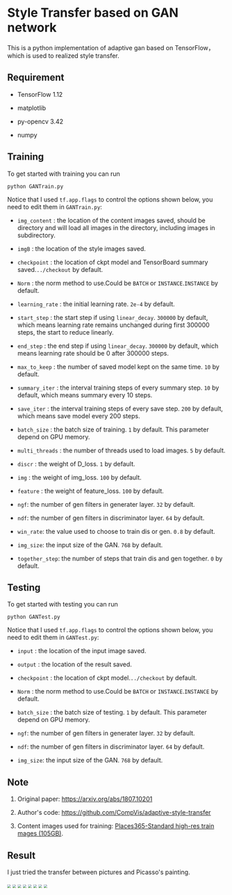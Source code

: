 # Style Transfer based on GAN network

This is a python implementation of adaptive gan based on TensorFlow，which is used to realized style transfer.


## Requirement

- TensorFlow 1.12

- matplotlib

- py-opencv 3.42

- numpy


## Training

To get started with training you can run
```
python GANTrain.py
```
Notice that I used `tf.app.flags` to control the options shown below, you need to edit them in `GANTrain.py`:

 - `img_content` : the location of the content images saved, should be directory and will load all images in the directory, including images in subdirectory.

 - `imgB` : the location of the style images saved.

 - `checkpoint` : the location of ckpt model and TensorBoard summary saved.`../checkout` by default.

 - `Norm` : the norm method to use.Could be `BATCH` or `INSTANCE`.`INSTANCE` by default.

 - `learning_rate` : the initial learning rate. `2e-4` by default.

 - `start_step` : the start step if using `linear_decay`. `300000` by default, which means learning rate remains unchanged during first 300000 steps, the start to reduce linearly.

 - `end_step` : the end step if using `linear_decay`. `300000` by default, which means learning rate should be 0 after 300000 steps.

 - `max_to_keep` : the number of saved model kept on the same time. `10` by default.

- `summary_iter` : the interval training steps of every summary step. `10` by default, which means summary every 10 steps.

- `save_iter` : the interval training steps of every save step. `200` by default, which means save model every 200 steps.

- `batch_size` : the batch size of training. `1` by default. This parameter depend on GPU memory.

- `multi_threads` : the number of threads used to load images. `5` by default.

- `discr` : the weight of D_loss. `1` by default.

- `img` : the weight of img_loss. `100` by default.

- `feature` : the weight of feature_loss. `100` by default.

- `ngf`: the number of gen filters in generater layer. `32` by default.

- `ndf`: the number of gen filters in discriminator layer. `64` by default.

- `win_rate`: the value used to choose to train dis or gen. `0.8` by default.

- `img_size`: the input size of the GAN. `768` by default.

- `together_step`: the number of steps that train dis and gen together. `0` by default.


## Testing

To get started with testing you can run
```
python GANTest.py
```
Notice that I used `tf.app.flags` to control the options shown below, you need to edit them in `GANTest.py`:

 - `input` : the location of the input image saved.

 - `output` : the location of the result saved.

 - `checkpoint` : the location of ckpt model.`../checkout` by default.

 - `Norm` : the norm method to use.Could be `BATCH` or `INSTANCE`.`INSTANCE` by default.

- `batch_size` : the batch size of testing. `1` by default. This parameter depend on GPU memory.

- `ngf`: the number of gen filters in generater layer. `32` by default.

- `ndf`: the number of gen filters in discriminator layer. `64` by default.

- `img_size`: the input size of the GAN. `768` by default.

## Note

1. Original paper: https://arxiv.org/abs/1807.10201

2. Author's code: https://github.com/CompVis/adaptive-style-transfer

3. Content images used for training: [Places365-Standard high-res train mages (105GB)](http://data.csail.mit.edu/places/places365/train_large_places365standard.tar).  

## Result

I just tried the transfer between pictures and Picasso's painting.

<img src="./result/IMG_2071.JPG" style="zoom:50%">

<img src="./result/IMG_2075.JPG" style="zoom:50%">

<img src="./result/IMG_2076.JPG" style="zoom:50%">

<img src="./result/IMG_2072.JPG" style="zoom:50%">

<img src="./result/IMG_2077.JPG" style="zoom:50%">

<img src="./result/IMG_2074.JPG" style="zoom:50%">

<img src="./result/IMG_2078.JPG" style="zoom:50%">

<img src="./result/IMG_2073.JPG" style="zoom:50%">

